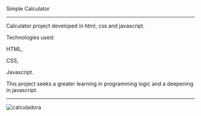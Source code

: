 Simple Calculator

----------------------------------------------------------------------------------------------------------
Calculator project developed in html, css and javascript.

Technologies used:

HTML,

CSS,

Javascript.

This project seeks a greater learning in programming logic and a deepening in javascript.

-----------------------------------------------------------------------------------------------------------


![calculadora](https://user-images.githubusercontent.com/55799037/81219023-83b8cb80-8fb5-11ea-8e9e-7da4d74f72dc.png)
